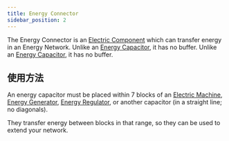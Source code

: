 ```yaml
---
title: Energy Connector
sidebar_position: 2
---
```


The Energy Connector is an [Electric Component](Electric-Machines) which can transfer energy in an Energy Network. Unlike an [Energy Capacitor](Energy-Capacitors), it has no buffer. Unlike an [Energy Capacitor](Energy-Capacitors), it has no buffer.

## 使用方法

An energy capacitor must be placed within 7 blocks of an [Electric Machine](Electric-Machines#Machines), [Energy Generator](Electric-Machines#Energy-generation), [Energy Regulator](Energy-Regulator), or another capacitor (in a straight line; no diagonals).

They transfer energy between blocks in that range, so they can be used to extend your network.  
